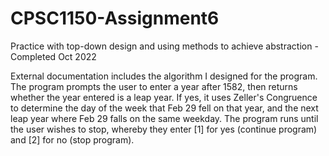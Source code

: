 # CPSC1150-Assignment6
Practice with top-down design and using methods to achieve abstraction - Completed Oct 2022

External documentation includes the algorithm I designed for the program. The program prompts the user to enter a year after 1582, then returns whether the year entered is a leap year. If yes, it uses Zeller's Congruence to determine the day of the week that Feb 29 fell on that year, and the next leap year where Feb 29 falls on the same weekday. The program runs until the user wishes to stop, whereby they enter [1] for yes (continue program) and [2] for no (stop program).
